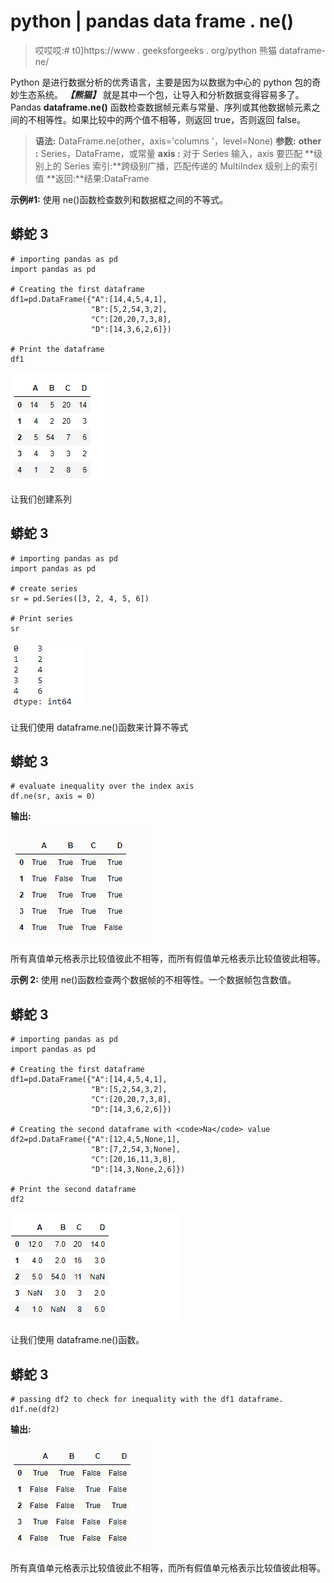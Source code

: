 # python | pandas data frame . ne()

> 哎哎哎:# t0]https://www . geeksforgeeks . org/python 熊猫 dataframe-ne/

Python 是进行数据分析的优秀语言，主要是因为以数据为中心的 python 包的奇妙生态系统。 ***【熊猫】*** 就是其中一个包，让导入和分析数据变得容易多了。
Pandas **dataframe.ne()** 函数检查数据帧元素与常量、序列或其他数据帧元素之间的不相等性。如果比较中的两个值不相等，则返回 true，否则返回 false。

> **语法:** DataFrame.ne(other，axis='columns '，level=None)
> **参数:**
> **other :** Series，DataFrame，或常量
> **axis :** 对于 Series 输入，axis 要匹配
> **级别上的 Series 索引:**跨级别广播，匹配传递的 MultiIndex 级别上的索引值
> **返回:**结果:DataFrame

**示例#1:** 使用 ne()函数检查数列和数据框之间的不等式。

## 蟒蛇 3

```
# importing pandas as pd
import pandas as pd

# Creating the first dataframe
df1=pd.DataFrame({"A":[14,4,5,4,1],
                  "B":[5,2,54,3,2],
                  "C":[20,20,7,3,8],
                  "D":[14,3,6,2,6]})

# Print the dataframe
df1
```

![](img/e2afe8b153c85cb1bf5c21ff28fd66d2.png)

让我们创建系列

## 蟒蛇 3

```
# importing pandas as pd
import pandas as pd

# create series
sr = pd.Series([3, 2, 4, 5, 6])

# Print series
sr
```

![](img/7f840a7c7890ecd2fd925978f337304e.png)

让我们使用 dataframe.ne()函数来计算不等式

## 蟒蛇 3

```
# evaluate inequality over the index axis
df.ne(sr, axis = 0)
```

**输出:**

![](img/19ae2525a6dafad7e3dc4ec9bdf02784.png)

所有真值单元格表示比较值彼此不相等，而所有假值单元格表示比较值彼此相等。

**示例 2:** 使用 ne()函数检查两个数据帧的不相等性。一个数据帧包含数值。

## 蟒蛇 3

```
# importing pandas as pd
import pandas as pd

# Creating the first dataframe
df1=pd.DataFrame({"A":[14,4,5,4,1],
                  "B":[5,2,54,3,2],
                  "C":[20,20,7,3,8],
                  "D":[14,3,6,2,6]})

# Creating the second dataframe with <code>Na</code> value
df2=pd.DataFrame({"A":[12,4,5,None,1],
                  "B":[7,2,54,3,None],
                  "C":[20,16,11,3,8],
                  "D":[14,3,None,2,6]})

# Print the second dataframe
df2
```

![](img/53cd7ef7a1eb5f4a9f64d1d7263e2ac1.png)

让我们使用 dataframe.ne()函数。

## 蟒蛇 3

```
# passing df2 to check for inequality with the df1 dataframe.
d1f.ne(df2)
```

**输出:**

![](img/af8e433864393a484bd71904cf62e317.png)

所有真值单元格表示比较值彼此不相等，而所有假值单元格表示比较值彼此相等。